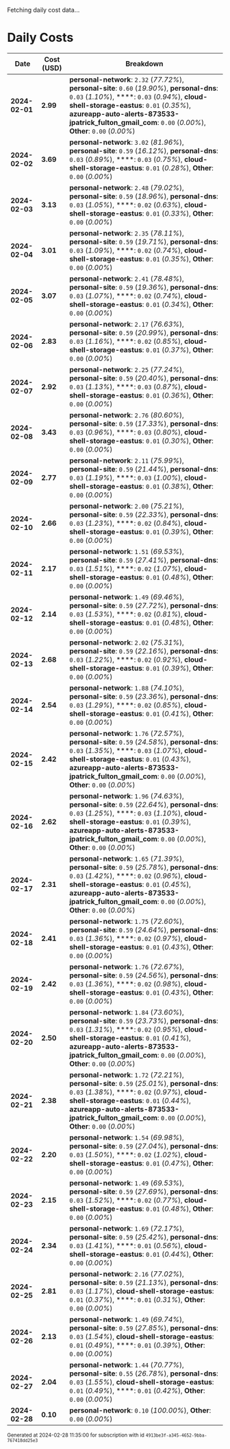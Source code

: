 Fetching daily cost data...
# Daily Costs

| Date | Cost (USD) | Breakdown |
|------|----------------|-----------|
| **2024-02-01** | **2.99** | **personal-network**: `2.32` (_77.72%_), **personal-site**: `0.60` (_19.90%_), **personal-dns**: `0.03` (_1.10%_), ****: `0.03` (_0.94%_), **cloud-shell-storage-eastus**: `0.01` (_0.35%_), **azureapp-auto-alerts-873533-jpatrick_fulton_gmail_com**: `0.00` (_0.00%_), **Other**: `0.00` (_0.00%_) |
| **2024-02-02** | **3.69** | **personal-network**: `3.02` (_81.96%_), **personal-site**: `0.59` (_16.12%_), **personal-dns**: `0.03` (_0.89%_), ****: `0.03` (_0.75%_), **cloud-shell-storage-eastus**: `0.01` (_0.28%_), **Other**: `0.00` (_0.00%_) |
| **2024-02-03** | **3.13** | **personal-network**: `2.48` (_79.02%_), **personal-site**: `0.59` (_18.96%_), **personal-dns**: `0.03` (_1.05%_), ****: `0.02` (_0.63%_), **cloud-shell-storage-eastus**: `0.01` (_0.33%_), **Other**: `0.00` (_0.00%_) |
| **2024-02-04** | **3.01** | **personal-network**: `2.35` (_78.11%_), **personal-site**: `0.59` (_19.71%_), **personal-dns**: `0.03` (_1.09%_), ****: `0.02` (_0.74%_), **cloud-shell-storage-eastus**: `0.01` (_0.35%_), **Other**: `0.00` (_0.00%_) |
| **2024-02-05** | **3.07** | **personal-network**: `2.41` (_78.48%_), **personal-site**: `0.59` (_19.36%_), **personal-dns**: `0.03` (_1.07%_), ****: `0.02` (_0.74%_), **cloud-shell-storage-eastus**: `0.01` (_0.34%_), **Other**: `0.00` (_0.00%_) |
| **2024-02-06** | **2.83** | **personal-network**: `2.17` (_76.63%_), **personal-site**: `0.59` (_20.99%_), **personal-dns**: `0.03` (_1.16%_), ****: `0.02` (_0.85%_), **cloud-shell-storage-eastus**: `0.01` (_0.37%_), **Other**: `0.00` (_0.00%_) |
| **2024-02-07** | **2.92** | **personal-network**: `2.25` (_77.24%_), **personal-site**: `0.59` (_20.40%_), **personal-dns**: `0.03` (_1.13%_), ****: `0.03` (_0.87%_), **cloud-shell-storage-eastus**: `0.01` (_0.36%_), **Other**: `0.00` (_0.00%_) |
| **2024-02-08** | **3.43** | **personal-network**: `2.76` (_80.60%_), **personal-site**: `0.59` (_17.33%_), **personal-dns**: `0.03` (_0.96%_), ****: `0.03` (_0.80%_), **cloud-shell-storage-eastus**: `0.01` (_0.30%_), **Other**: `0.00` (_0.00%_) |
| **2024-02-09** | **2.77** | **personal-network**: `2.11` (_75.99%_), **personal-site**: `0.59` (_21.44%_), **personal-dns**: `0.03` (_1.19%_), ****: `0.03` (_1.00%_), **cloud-shell-storage-eastus**: `0.01` (_0.38%_), **Other**: `0.00` (_0.00%_) |
| **2024-02-10** | **2.66** | **personal-network**: `2.00` (_75.21%_), **personal-site**: `0.59` (_22.33%_), **personal-dns**: `0.03` (_1.23%_), ****: `0.02` (_0.84%_), **cloud-shell-storage-eastus**: `0.01` (_0.39%_), **Other**: `0.00` (_0.00%_) |
| **2024-02-11** | **2.17** | **personal-network**: `1.51` (_69.53%_), **personal-site**: `0.59` (_27.41%_), **personal-dns**: `0.03` (_1.51%_), ****: `0.02` (_1.07%_), **cloud-shell-storage-eastus**: `0.01` (_0.48%_), **Other**: `0.00` (_0.00%_) |
| **2024-02-12** | **2.14** | **personal-network**: `1.49` (_69.46%_), **personal-site**: `0.59` (_27.72%_), **personal-dns**: `0.03` (_1.53%_), ****: `0.02` (_0.81%_), **cloud-shell-storage-eastus**: `0.01` (_0.48%_), **Other**: `0.00` (_0.00%_) |
| **2024-02-13** | **2.68** | **personal-network**: `2.02` (_75.31%_), **personal-site**: `0.59` (_22.16%_), **personal-dns**: `0.03` (_1.22%_), ****: `0.02` (_0.92%_), **cloud-shell-storage-eastus**: `0.01` (_0.39%_), **Other**: `0.00` (_0.00%_) |
| **2024-02-14** | **2.54** | **personal-network**: `1.88` (_74.10%_), **personal-site**: `0.59` (_23.36%_), **personal-dns**: `0.03` (_1.29%_), ****: `0.02` (_0.85%_), **cloud-shell-storage-eastus**: `0.01` (_0.41%_), **Other**: `0.00` (_0.00%_) |
| **2024-02-15** | **2.42** | **personal-network**: `1.76` (_72.57%_), **personal-site**: `0.59` (_24.58%_), **personal-dns**: `0.03` (_1.35%_), ****: `0.03` (_1.07%_), **cloud-shell-storage-eastus**: `0.01` (_0.43%_), **azureapp-auto-alerts-873533-jpatrick_fulton_gmail_com**: `0.00` (_0.00%_), **Other**: `0.00` (_0.00%_) |
| **2024-02-16** | **2.62** | **personal-network**: `1.96` (_74.63%_), **personal-site**: `0.59` (_22.64%_), **personal-dns**: `0.03` (_1.25%_), ****: `0.03` (_1.10%_), **cloud-shell-storage-eastus**: `0.01` (_0.39%_), **azureapp-auto-alerts-873533-jpatrick_fulton_gmail_com**: `0.00` (_0.00%_), **Other**: `0.00` (_0.00%_) |
| **2024-02-17** | **2.31** | **personal-network**: `1.65` (_71.39%_), **personal-site**: `0.59` (_25.78%_), **personal-dns**: `0.03` (_1.42%_), ****: `0.02` (_0.96%_), **cloud-shell-storage-eastus**: `0.01` (_0.45%_), **azureapp-auto-alerts-873533-jpatrick_fulton_gmail_com**: `0.00` (_0.00%_), **Other**: `0.00` (_0.00%_) |
| **2024-02-18** | **2.41** | **personal-network**: `1.75` (_72.60%_), **personal-site**: `0.59` (_24.64%_), **personal-dns**: `0.03` (_1.36%_), ****: `0.02` (_0.97%_), **cloud-shell-storage-eastus**: `0.01` (_0.43%_), **Other**: `0.00` (_0.00%_) |
| **2024-02-19** | **2.42** | **personal-network**: `1.76` (_72.67%_), **personal-site**: `0.59` (_24.56%_), **personal-dns**: `0.03` (_1.36%_), ****: `0.02` (_0.98%_), **cloud-shell-storage-eastus**: `0.01` (_0.43%_), **Other**: `0.00` (_0.00%_) |
| **2024-02-20** | **2.50** | **personal-network**: `1.84` (_73.60%_), **personal-site**: `0.59` (_23.73%_), **personal-dns**: `0.03` (_1.31%_), ****: `0.02` (_0.95%_), **cloud-shell-storage-eastus**: `0.01` (_0.41%_), **azureapp-auto-alerts-873533-jpatrick_fulton_gmail_com**: `0.00` (_0.00%_), **Other**: `0.00` (_0.00%_) |
| **2024-02-21** | **2.38** | **personal-network**: `1.72` (_72.21%_), **personal-site**: `0.59` (_25.01%_), **personal-dns**: `0.03` (_1.38%_), ****: `0.02` (_0.97%_), **cloud-shell-storage-eastus**: `0.01` (_0.44%_), **azureapp-auto-alerts-873533-jpatrick_fulton_gmail_com**: `0.00` (_0.00%_), **Other**: `0.00` (_0.00%_) |
| **2024-02-22** | **2.20** | **personal-network**: `1.54` (_69.98%_), **personal-site**: `0.59` (_27.04%_), **personal-dns**: `0.03` (_1.50%_), ****: `0.02` (_1.02%_), **cloud-shell-storage-eastus**: `0.01` (_0.47%_), **Other**: `0.00` (_0.00%_) |
| **2024-02-23** | **2.15** | **personal-network**: `1.49` (_69.53%_), **personal-site**: `0.59` (_27.69%_), **personal-dns**: `0.03` (_1.52%_), ****: `0.02` (_0.77%_), **cloud-shell-storage-eastus**: `0.01` (_0.48%_), **Other**: `0.00` (_0.00%_) |
| **2024-02-24** | **2.34** | **personal-network**: `1.69` (_72.17%_), **personal-site**: `0.59` (_25.42%_), **personal-dns**: `0.03` (_1.41%_), ****: `0.01` (_0.56%_), **cloud-shell-storage-eastus**: `0.01` (_0.44%_), **Other**: `0.00` (_0.00%_) |
| **2024-02-25** | **2.81** | **personal-network**: `2.16` (_77.02%_), **personal-site**: `0.59` (_21.13%_), **personal-dns**: `0.03` (_1.17%_), **cloud-shell-storage-eastus**: `0.01` (_0.37%_), ****: `0.01` (_0.31%_), **Other**: `0.00` (_0.00%_) |
| **2024-02-26** | **2.13** | **personal-network**: `1.49` (_69.74%_), **personal-site**: `0.59` (_27.85%_), **personal-dns**: `0.03` (_1.54%_), **cloud-shell-storage-eastus**: `0.01` (_0.49%_), ****: `0.01` (_0.39%_), **Other**: `0.00` (_0.00%_) |
| **2024-02-27** | **2.04** | **personal-network**: `1.44` (_70.77%_), **personal-site**: `0.55` (_26.78%_), **personal-dns**: `0.03` (_1.55%_), **cloud-shell-storage-eastus**: `0.01` (_0.49%_), ****: `0.01` (_0.42%_), **Other**: `0.00` (_0.00%_) |
| **2024-02-28** | **0.10** | **personal-network**: `0.10` (_100.00%_), **Other**: `0.00` (_0.00%_) |


<sup>Generated at 2024-02-28 11:35:00 for subscription with id `4913be3f-a345-4652-9bba-767418dd25e3`</sup>

